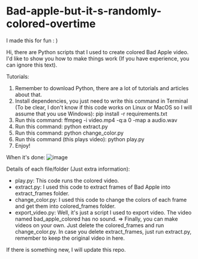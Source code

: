 # Bad-apple-but-it-s-randomly-colored-overtime
I made this for fun : )

Hi, there are Python scripts that I used to create colored Bad Apple video. 
I'd like to show you how to make things work (If you have experience, you can ignore this text).


Tutorials:
1. Remember to download Python, there are a lot of tutorials and articles about that.
2. Install dependencies, you just need to write this command in Terminal (To be clear, I don't know if this code works on Linux or MacOS so I will assume that you use Windows):
      pip install -r requirements.txt
3. Run this command: ffmpeg -i video.mp4 -q:a 0 -map a audio.wav
4. Run this command: python extract.py
5. Run this command: python change_color.py
6. Run this command (this plays video): python play.py
7. Enjoy!


When it's done:
![image](https://github.com/user-attachments/assets/923f46e4-1a39-4b8e-ab12-60ec0bc7e498)



Details of each file/folder (Just extra information):
- play.py: This code runs the colored video.
- extract.py: I used this code to extract frames of Bad Apple into extract_frames folder.
- change_color.py: I used this code to change the colors of each frame and get them into colored_frames folder.
- export_video.py: Well, it's just a script I used to export video. The video named bad_apple_colored has no sound.
=> Finally, you can make videos on your own. Just delete the colored_frames and run change_color.py. In case you delete extract_frames, just run extract.py, remember to keep the original video in here.


If there is something new, I will update this repo.

